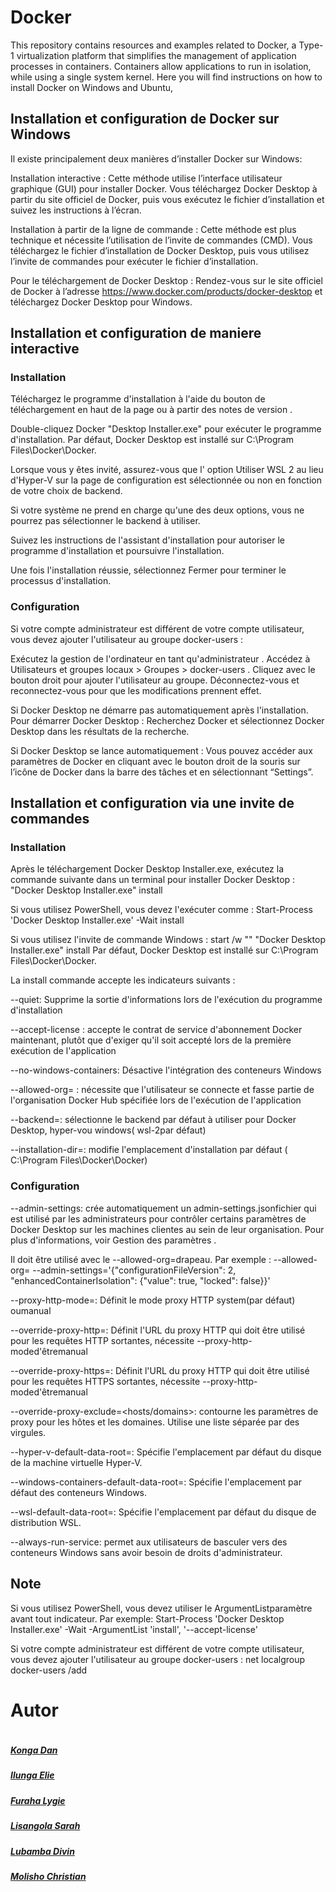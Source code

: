 # Docker
This repository contains resources and examples related to Docker, a Type-1 virtualization platform that simplifies the management of application processes in containers. Containers allow applications to run in isolation, while using a single system kernel. Here you will find instructions on how to install Docker on Windows and Ubuntu,

Installation et configuration de Docker sur Windows  
---------------------------------------------------

Il existe principalement deux manières d’installer Docker sur Windows:

Installation interactive : Cette méthode utilise l’interface utilisateur graphique (GUI) pour installer Docker. Vous téléchargez Docker Desktop à partir du site officiel de Docker, puis vous exécutez le fichier d’installation et suivez les instructions à l’écran.

Installation à partir de la ligne de commande : Cette méthode est plus technique et nécessite l’utilisation de l’invite de commandes (CMD). Vous téléchargez le fichier d’installation de Docker Desktop, puis vous utilisez l’invite de commandes pour exécuter le fichier d’installation.

Pour le téléchargement de Docker Desktop : Rendez-vous sur le site officiel de Docker à l’adresse https://www.docker.com/products/docker-desktop et téléchargez Docker Desktop pour Windows.


Installation et configuration de maniere interactive
----------------------------------------------------

### Installation 

Téléchargez le programme d'installation à l'aide du bouton de téléchargement en haut de la page ou à partir des notes de version .

Double-cliquez Docker "Desktop Installer.exe" pour exécuter le programme d'installation. Par défaut, Docker Desktop est installé sur C:\Program Files\Docker\Docker.

Lorsque vous y êtes invité, assurez-vous que l' option Utiliser WSL 2 au lieu d'Hyper-V sur la page de configuration est sélectionnée ou non en fonction de votre choix de backend.

Si votre système ne prend en charge qu'une des deux options, vous ne pourrez pas sélectionner le backend à utiliser.

Suivez les instructions de l'assistant d'installation pour autoriser le programme d'installation et poursuivre l'installation.

Une fois l'installation réussie, sélectionnez Fermer pour terminer le processus d'installation.

### Configuration 

Si votre compte administrateur est différent de votre compte utilisateur, vous devez ajouter l'utilisateur au groupe docker-users :

Exécutez la gestion de l'ordinateur en tant qu'administrateur .
Accédez à Utilisateurs et groupes locaux > Groupes > docker-users .
Cliquez avec le bouton droit pour ajouter l'utilisateur au groupe.
Déconnectez-vous et reconnectez-vous pour que les modifications prennent effet.


Si Docker Desktop ne démarre pas automatiquement après l'installation.
Pour démarrer Docker Desktop :
Recherchez Docker et sélectionnez Docker Desktop dans les résultats de la recherche.

Si Docker Desktop se lance automatiquement :
Vous pouvez accéder aux paramètres de Docker en cliquant avec le bouton droit de la souris sur l’icône de Docker dans la barre des tâches et en sélectionnant “Settings”.


Installation et configuration via une invite de commandes
----------------------------------------------------------

### Installation 

Après le téléchargement Docker Desktop Installer.exe, exécutez la commande suivante dans un terminal pour installer Docker Desktop :
 "Docker Desktop Installer.exe" install

Si vous utilisez PowerShell, vous devez l'exécuter comme :
Start-Process 'Docker Desktop Installer.exe' -Wait install

Si vous utilisez l'invite de commande Windows :
start /w "" "Docker Desktop Installer.exe" install
Par défaut, Docker Desktop est installé sur C:\Program Files\Docker\Docker.

La install commande accepte les indicateurs suivants :

--quiet: Supprime la sortie d'informations lors de l'exécution du programme d'installation

--accept-license : accepte le contrat de service d'abonnement Docker  maintenant, plutôt que d'exiger qu'il soit accepté lors de la première exécution de l'application

--no-windows-containers: Désactive l'intégration des conteneurs Windows

--allowed-org=<org name> : nécessite que l'utilisateur se connecte et fasse partie de l'organisation Docker Hub spécifiée lors de l'exécution de l'application

--backend=<backend name>: sélectionne le backend par défaut à utiliser pour Docker Desktop, hyper-vou windows( wsl-2par défaut)

--installation-dir=<path>: modifie l'emplacement d'installation par défaut ( C:\Program Files\Docker\Docker)


### Configuration 

--admin-settings: crée automatiquement un admin-settings.jsonfichier qui est utilisé par les administrateurs pour contrôler certains paramètres de Docker Desktop sur les machines clientes au sein de leur organisation. Pour plus d'informations, voir Gestion des paramètres .

Il doit être utilisé avec le --allowed-org=<org name>drapeau.
Par exemple : --allowed-org=<org name> --admin-settings='{"configurationFileVersion": 2, "enhancedContainerIsolation": {"value": true, "locked": false}}'

--proxy-http-mode=<mode>: Définit le mode proxy HTTP system(par défaut) oumanual

--override-proxy-http=<URL>: Définit l'URL du proxy HTTP qui doit être utilisé pour les requêtes HTTP sortantes, nécessite --proxy-http-moded'êtremanual

--override-proxy-https=<URL>: Définit l'URL du proxy HTTP qui doit être utilisé pour les requêtes HTTPS sortantes, nécessite --proxy-http-moded'êtremanual

--override-proxy-exclude=<hosts/domains>: contourne les paramètres de proxy pour les hôtes et les domaines. Utilise une liste séparée par des virgules.

--hyper-v-default-data-root=<path>: Spécifie l'emplacement par défaut du disque de la machine virtuelle Hyper-V.

--windows-containers-default-data-root=<path>: Spécifie l'emplacement par défaut des conteneurs Windows.

--wsl-default-data-root=<path>: Spécifie l'emplacement par défaut du disque de distribution WSL.

--always-run-service: permet aux utilisateurs de basculer vers des conteneurs Windows sans avoir besoin de droits d'administrateur.

Note
----
Si vous utilisez PowerShell, vous devez utiliser le ArgumentListparamètre avant tout indicateur.
Par exemple: Start-Process 'Docker Desktop Installer.exe' -Wait -ArgumentList 'install', '--accept-license'

Si votre compte administrateur est différent de votre compte utilisateur, vous devez ajouter l'utilisateur au groupe docker-users :
 net localgroup docker-users <user> /add


# Autor #
<div style="display:flex;align-items:center">

<div style="display:flex;align-items:center">
    <div>
        <h5> <a href='https://github.com/KongaDan'>Konga Dan</a> </h5>
        <h5> <a href='https://github.com/JulioIlunga'>Ilunga Elie</a> </h5>
        <h5> <a href='https://github.com/Lygie-Furaha'>Furaha Lygie</a> </h5>
        <h5> <a href='https://github.com/Marisel4'>Lisangola Sarah</a> </h5>
        <h5> <a href=''>Lubamba Divin</a> </h5>
        <h5> <a href='https://github.com/MolishoTheProgrammer'>Molisho Christian</a> </h5>
<div>
    
</div>
